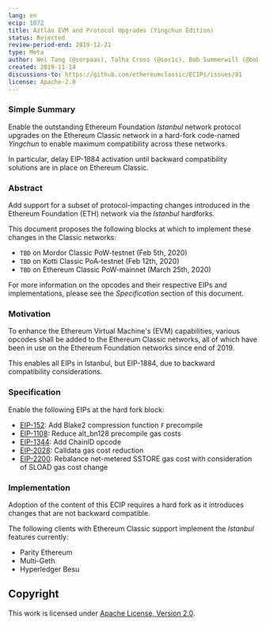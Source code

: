 ```yaml
---
lang: en
ecip: 1072
title: Aztlán EVM and Protocol Upgrades (Yingchun Edition)
status: Rejected
review-period-end: 2019-12-21
type: Meta
author: Wei Tang (@sorpaas), Talha Cross (@soc1c), Bob Summerwill (@bobsummerwill)
created: 2019-11-14
discussions-to: https://github.com/ethereumclassic/ECIPs/issues/81
license: Apache-2.0
---
```


### Simple Summary

Enable the outstanding Ethereum Foundation _Istanbul_ network protocol
upgrades on the Ethereum Classic network in a hard-fork code-named
_Yingchun_ to enable maximum compatibility across these networks.

In particular, delay EIP-1884 activation until backward compatibility
solutions are in place on Ethereum Classic.

### Abstract

Add support for a subset of protocol-impacting changes introduced in
the Ethereum Foundation (ETH) network via the _Istanbul_
hardforks.

This document proposes the following blocks at which to implement
these changes in the Classic networks:

- `TBD` on Mordor Classic PoW-testnet (Feb 5th, 2020)
- `TBD` on Kotti Classic PoA-testnet (Feb 12th, 2020)
- `TBD` on Ethereum Classic PoW-mainnet (March 25th, 2020)

For more information on the opcodes and their respective EIPs and
implementations, please see the _Specification_ section of this
document.

### Motivation

To enhance the Ethereum Virtual Machine's (EVM) capabilities, various
opcodes shall be added to the Ethereum Classic networks, all of which
have been in use on the Ethereum Foundation networks since end of
2019.

This enables all EIPs in Istanbul, but EIP-1884, due to backward
compatibility considerations.

### Specification

Enable the following EIPs at the hard fork block:

- [EIP-152](https://eips.ethereum.org/EIPS/eip-152): Add Blake2
  compression function `F` precompile
- [EIP-1108](https://eips.ethereum.org/EIPS/eip-1108): Reduce
  alt_bn128 precompile gas costs
- [EIP-1344](https://eips.ethereum.org/EIPS/eip-1344): Add ChainID
  opcode
- [EIP-2028](https://eips.ethereum.org/EIPS/eip-2028): Calldata gas
  cost reduction
- [EIP-2200](https://eips.ethereum.org/EIPS/eip-2200): Rebalance
  net-metered SSTORE gas cost with consideration of SLOAD gas cost
  change

### Implementation

Adoption of the content of this ECIP requires a hard fork as it
introduces changes that are not backward compatible.

The following clients with Ethereum Classic support implement the
_Istanbul_ features currently:

- Parity Ethereum
- Multi-Geth
- Hyperledger Besu

## Copyright

This work is licensed under [Apache License, Version
2.0](http://www.apache.org/licenses/).
